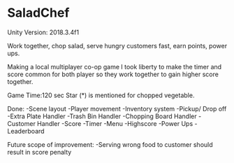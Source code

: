 # SaladChef

Unity Version: 2018.3.4f1

Work together, chop salad, serve hungry customers fast, earn points, power ups.

Making a local multiplayer co-op game I took liberty to make the timer and score common for both player so they work together to gain higher score together.

Game Time:120 sec
Star (*) is mentioned for chopped vegetable.

Done:
-Scene layout
-Player movement
-Inventory system
-Pickup/ Drop off
-Extra Plate Handler
-Trash Bin Handler
-Chopping Board Handler
-Customer Handler
-Score
-Timer
-Menu
-Highscore
-Power Ups
-Leaderboard

Future scope of improvement:
-Serving wrong food to customer should result in score penalty
